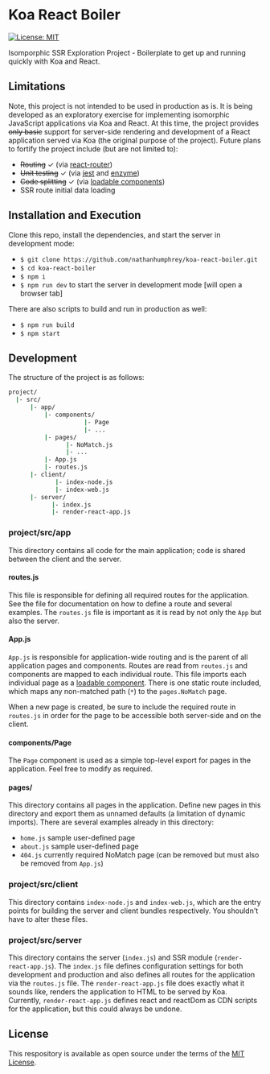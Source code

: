 # Koa React Boiler

[![License: MIT](https://img.shields.io/badge/License-MIT-green.svg)](LICENSE.md)

Isomporphic SSR Exploration Project - Boilerplate to get up and running quickly with Koa and React.

## Limitations

Note, this project is not intended to be used in production as is. It is being developed as an exploratory exercise for implementing isomorphic JavaScript applications via Koa and React. At this time, the project provides ~~only basic~~ support for server-side rendering and development of a React application served via Koa (the original purpose of the project). Future plans to fortify the project include (but are not limited to):

- ~~Routing~~ ✓ (via [react-router](https://reacttraining.com/react-router/))
- ~~Unit testing~~ ✓ (via [jest](https://jestjs.io/) and [enzyme](https://airbnb.io/enzyme/))
- ~~Code splitting~~ ✓ (via [loadable components](https://github.com/gregberge/loadable-components))
- SSR route initial data loading

## Installation and Execution

Clone this repo, install the dependencies, and start the server in development mode:

- `$ git clone https://github.com/nathanhumphrey/koa-react-boiler.git`
- `$ cd koa-react-boiler`
- `$ npm i`
- `$ npm run dev` to start the server in development mode [will open a browser tab]

There are also scripts to build and run in production as well:

- `$ npm run build`
- `$ npm start`

## Development

The structure of the project is as follows:

```bash
project/
  |- src/
      |- app/
          |- components/
                     |- Page
                     |- ...
          |- pages/
                |- NoMatch.js
                |- ...
          |- App.js
          |- routes.js
      |- client/
             |- index-node.js
             |- index-web.js
      |- server/
            |- index.js
            |- render-react-app.js
```

### project/src/app

This directory contains all code for the main application; code is shared between the client and the server.

#### routes.js

This file is responsible for defining all required routes for the application. See the file for documentation on how to define a route and several examples. The `routes.js` file is important as it is read by not only the `App` but also the server.

#### App.js

`App.js` is responsible for application-wide routing and is the parent of all application pages and components. Routes are read from `routes.js` and [<Route>](https://reacttraining.com/react-router/web/api/Route) components are mapped to each individual route. This file imports each individual page as a [loadable component](https://loadable-components.com/). There is one static route included, which maps any non-matched path (`*`) to the `pages.NoMatch` page.

When a new page is created, be sure to include the required route in `routes.js` in order for the page to be accessible both server-side and on the client.

#### components/Page

The `Page` component is used as a simple top-level export for pages in the application. Feel free to modify as required.

#### pages/

This directory contains all pages in the application. Define new pages in this directory and export them as unnamed defaults (a limitation of dynamic imports). There are several examples already in this directory:

- `home.js` sample user-defined page
- `about.js` sample user-defined page
- `404.js` currently required NoMatch page (can be removed but must also be removed from `App.js`)

### project/src/client

This directory contains `index-node.js` and `index-web.js`, which are the entry points for building the server and client bundles respectively. You shouldn't have to alter these files.

### project/src/server

This directory contains the server (`index.js`) and SSR module (`render-react-app.js`). The `index.js` file defines configuration settings for both development and production and also defines all routes for the application via the `routes.js` file. The `render-react-app.js` file does exactly what it sounds like, renders the application to HTML to be served by Koa. Currently, `render-react-app.js` defines react and reactDom as CDN scripts for the application, but this could always be undone.

## License

This respository is available as open source under the terms of the [MIT License](https://opensource.org/licenses/MIT).
